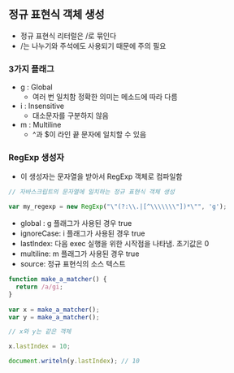 ## 정규 표현식 객체 생성

* 정규 표현식 리터럴은 /로 묶인다 
* /는 나누기와 주석에도 사용되기 때문에 주의 필요


### 3가지 플래그

* g : Global
    * 여러 번 일치함 정확한 의미는 메소드에 따라 다름
* i : Insensitive
    * 대소문자를 구분하지 않음
* m : Multiline
    * ^과 $이 라인 끝 문자에 일치할 수 있음
    
    
    
### RegExp 생성자

* 이 생성자는 문자열을 받아서 RegExp 객체로 컴파일함

```javascript
// 자바스크립트의 문자열에 일치하는 정규 표현식 객체 생성

var my_regexp = new RegExp("\"(?:\\.|[^\\\\\\\"])*\"", 'g');
```

* global : g 플래그가 사용된 경우 true
* ignoreCase: i 플래그가 사용된 경우 true
* lastIndex: 다음 exec 실행을 위한 시작점을 나타냄. 초기값은 0
* multiline: m 플래그가 사용된 경우 true
* source: 정규 표현식의 소스 텍스트 


```javascript
function make_a_matcher() {
  return /a/gi;
}
  
var x = make_a_matcher();
var y = make_a_matcher();

// x와 y는 같은 객체

x.lastIndex = 10;

document.writeln(y.lastIndex); // 10
```



